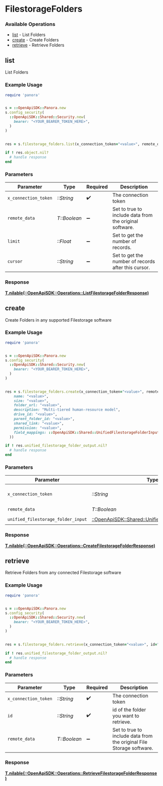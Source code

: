 # FilestorageFolders


### Available Operations

* [list](#list) - List  Folders
* [create](#create) - Create Folders
* [retrieve](#retrieve) - Retrieve Folders

## list

List  Folders

### Example Usage

```ruby
require 'panora'


s = ::OpenApiSDK::Panora.new
s.config_security(
  ::OpenApiSDK::Shared::Security.new(
    bearer: "<YOUR_BEARER_TOKEN_HERE>",
  )
)

    
res = s.filestorage_folders.list(x_connection_token="<value>", remote_data=false, limit=7685.78, cursor="<value>")

if ! res.object.nil?
  # handle response
end

```

### Parameters

| Parameter                                               | Type                                                    | Required                                                | Description                                             |
| ------------------------------------------------------- | ------------------------------------------------------- | ------------------------------------------------------- | ------------------------------------------------------- |
| `x_connection_token`                                    | *::String*                                              | :heavy_check_mark:                                      | The connection token                                    |
| `remote_data`                                           | *T::Boolean*                                            | :heavy_minus_sign:                                      | Set to true to include data from the original software. |
| `limit`                                                 | *::Float*                                               | :heavy_minus_sign:                                      | Set to get the number of records.                       |
| `cursor`                                                | *::String*                                              | :heavy_minus_sign:                                      | Set to get the number of records after this cursor.     |


### Response

**[T.nilable(::OpenApiSDK::Operations::ListFilestorageFolderResponse)](../../models/operations/listfilestoragefolderresponse.md)**


## create

Create Folders in any supported Filestorage software

### Example Usage

```ruby
require 'panora'


s = ::OpenApiSDK::Panora.new
s.config_security(
  ::OpenApiSDK::Shared::Security.new(
    bearer: "<YOUR_BEARER_TOKEN_HERE>",
  )
)

    
res = s.filestorage_folders.create(x_connection_token="<value>", remote_data=false, unified_filestorage_folder_input=::OpenApiSDK::Shared::UnifiedFilestorageFolderInput.new(
    name: "<value>",
    size: "<value>",
    folder_url: "<value>",
    description: "Multi-tiered human-resource model",
    drive_id: "<value>",
    parent_folder_id: "<value>",
    shared_link: "<value>",
    permission: "<value>",
    field_mappings: ::OpenApiSDK::Shared::UnifiedFilestorageFolderInputFieldMappings.new(),
  ))

if ! res.unified_filestorage_folder_output.nil?
  # handle response
end

```

### Parameters

| Parameter                                                                                                   | Type                                                                                                        | Required                                                                                                    | Description                                                                                                 |
| ----------------------------------------------------------------------------------------------------------- | ----------------------------------------------------------------------------------------------------------- | ----------------------------------------------------------------------------------------------------------- | ----------------------------------------------------------------------------------------------------------- |
| `x_connection_token`                                                                                        | *::String*                                                                                                  | :heavy_check_mark:                                                                                          | The connection token                                                                                        |
| `remote_data`                                                                                               | *T::Boolean*                                                                                                | :heavy_check_mark:                                                                                          | N/A                                                                                                         |
| `unified_filestorage_folder_input`                                                                          | [::OpenApiSDK::Shared::UnifiedFilestorageFolderInput](../../models/shared/unifiedfilestoragefolderinput.md) | :heavy_check_mark:                                                                                          | N/A                                                                                                         |


### Response

**[T.nilable(::OpenApiSDK::Operations::CreateFilestorageFolderResponse)](../../models/operations/createfilestoragefolderresponse.md)**


## retrieve

Retrieve Folders from any connected Filestorage software

### Example Usage

```ruby
require 'panora'


s = ::OpenApiSDK::Panora.new
s.config_security(
  ::OpenApiSDK::Shared::Security.new(
    bearer: "<YOUR_BEARER_TOKEN_HERE>",
  )
)

    
res = s.filestorage_folders.retrieve(x_connection_token="<value>", id="<value>", remote_data=false)

if ! res.unified_filestorage_folder_output.nil?
  # handle response
end

```

### Parameters

| Parameter                                                            | Type                                                                 | Required                                                             | Description                                                          |
| -------------------------------------------------------------------- | -------------------------------------------------------------------- | -------------------------------------------------------------------- | -------------------------------------------------------------------- |
| `x_connection_token`                                                 | *::String*                                                           | :heavy_check_mark:                                                   | The connection token                                                 |
| `id`                                                                 | *::String*                                                           | :heavy_check_mark:                                                   | id of the folder you want to retrieve.                               |
| `remote_data`                                                        | *T::Boolean*                                                         | :heavy_minus_sign:                                                   | Set to true to include data from the original File Storage software. |


### Response

**[T.nilable(::OpenApiSDK::Operations::RetrieveFilestorageFolderResponse)](../../models/operations/retrievefilestoragefolderresponse.md)**

